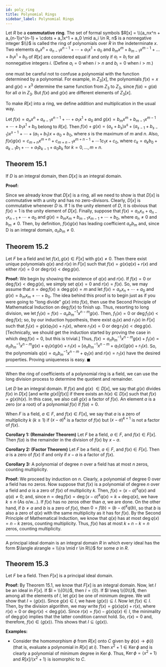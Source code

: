 ```yaml
---
id: poly_ring
title: Polynomial Rings
sidebar_label: Polynomial Rings
---
```



Let $R$ be a **commutative ring**. The set of formal symbols $R[x] = \\{a_nx^n + a_{n-1}x^{n-1} + \cdots + a_1x^1 + a_0 \mid a_i \in R, n$ is a nonnegative integer $\\}$ is called the ring of polynomials over $R$ in the indeterminate $x$. Two elements $a_nx^n + a_{n-1}x^{n-1} + \cdots + a_1x^1 + a_0$ and $b_mx^m + b_{m-1}x^{m-1} + \dots + b_1x^1 + b_0$ of $R[x]$ are considered equal if and only if $a_i = b_i$ for all nonnegative integers $i$. (Define $a_i = 0$ when $i > n$ and $b_i = 0$ when $i > m$.)

one must be careful not to confuse a polynomial with the function determined by a polynomial. For example, in $Z_3[x]$, the polynomials $f (x) = x$ and $g(x) = x^3$ determine the same function from $Z_3$ to $Z_3$, since $f(a) = g(a)$ for all $a$ in $Z_3$. But $f(x)$ and $g(x)$ are different elements of $Z_3[x]$. 

To make $R[x]$ into a ring, we define addition and multiplication in
the usual way.

Let
$f(x) = a_nx^n + a_{n-1}x^{n-1} + \cdots + a_1x^1 + a_0$
and
$g(x) = b_mx^m + b_{m-1}x^{m-1} + \cdots + b_1x^1 + b_0$
belong to $R[x]$. Then $f(x) + g(x) = (a_s + b_s)x^s + (a_{s-1} + b_{s-1})x^{s-1} + \cdots + (a_1 + b_1)x + a_0 + b_0$, where $s$ is the maximum of $m$ and $n$. Also, $f(x)g(x) = c_{m+n}x^{m+n} + c_{m+n-1}x^{m+n-1} + \cdots 1 c_1x + c_0$, where $c_k = a_kb_0 + a_{k-1}b_1 + \cdots + a_1b_{k-1} + a_0b_k$ for $k = 0, . . . , m + n$.


## Theorem 15.1 

If $D$ is an integral domain, then $D [x]$ is an integral domain.

**Proof:** 

Since we already know that $D[x]$ is a ring, all we need to show is that $D[x]$ is commutative with a unity and has no zero-divisors. Clearly, $D[x]$ is commutative whenever $D$ is. If 1 is the unity element of $D$, it is obvious that $f(x) = 1$ is the unity element of $D[x]$. Finally, suppose that $f (x) = a_nx_n + a_{n-1}x_{n-1} + \cdots + a_0$ and $g(x) = b_mx_m + b_{m-1}x_{m-1} + \cdots + b_0$, where $a_n \neq 0$ and $b_m \neq 0$. Then, by definition, $f(x)g(x)$ has leading coefficient $a_nb_m$ and, since D is an integral domain, $a_nb_m \neq 0$.

## Theorem 15.2

Let $F$ be a field and let $f(x), g(x) \in F[x]$ with $g(x) \neq 0$. Then
there exist unique polynomials $q(x)$ and $r(x)$ in $F[x]$ such that $f(x) = g(x)q(x) + r(x)$ and either $r(x) = 0$ or $\operatorname{deg} r(x) < \operatorname{deg} g(x)$.

**Proof:** We begin by showing the existence of $q(x)$ and $r(x)$. If $f(x) = 0$ or $\operatorname{deg} f(x) < \operatorname{deg} g(x)$, we simply set $q(x) = 0$ and $r(x) = f(x)$. So, we may assume that $n = \operatorname{deg} f(x) \geq \operatorname{deg} g(x) = m$ and let $f(x) = a_nx_n + \cdots + a_0$ and $g(x) = b_mx_m + \cdots + b_0$. The idea behind this proof is to begin just as if you were going to "long divide" $g(x)$ into $f(x)$, then use the Second Principle of Mathematical Induction on $\operatorname{deg} f(x)$ to finish up. Thus, resorting to long division, we let $f_1(x) = f(x) - a_nb_m^{-1}x^{n-m}g(x)$. Then, $f_1(x) = 0$ or $\operatorname{deg} f_1(x) < \operatorname{deg} f(x)$; so, by our induction hypothesis, there exist $q_1(x)$ and $r_1(x)$ in $F[x]$ such that $f_1(x) = g(x)q_1(x) + r_1(x)$, where $r_1(x) = 0$ or $\operatorname{deg} r_1(x) < \operatorname{deg} g(x)$. [Technically, we should get the induction started by proving the case in which $\operatorname{deg} f(x) = 0$, but this is trivial.] Thus, $f(x) = a_nb_m^{-1}x^{n-m}g(x) + f_1(x) = a_nb_m^{-1}x^{n-m}g(x) + q_1(x)g(x) + r_1(x)$ = $[a_nb_m^{-1}x^{n-m} + q_1(x)]g(x) + r_1(x)$. So, the polynomials $q(x) = a_nb_m^{-1}x^{n-m} + q_1(x)$ and $r(x) = r_1(x)$ have the desired properties. Proving uniqueness is easy. $\blacksquare$

---

When the ring of coefficients of a polynomial ring is a field, we can use the long
division process to determine the quotient and remainder.

Let $D$ be an integral domain. If $f(x)$ and $g(x)$ $\in D[x]$, we say that $g(x)$ divides $f(x)$ in $D[x]$ [and write $g(x) | f(x)$] if there exists an $h(x) \in D[x]$ such that $f(x) = g(x)h(x)$. In this case, we also call $g(x)$ a factor of $f(x)$. An element $a$ is a zero (or a root) of a polynomial $f(x)$ if $f(a) = 0$.

When $F$ is a field, $a \in F$, and $f(x) \in F[x]$, we say that $a$ is a zero of multiplicity $k$ ($k \geq 1)$ if $(x - a)^k$ is a factor of $f(x)$ but $(x - a)^{k+1}$ is not a factor of $f(x)$.

**Corollary 1: (Remainder Theorem)** Let $F$ be a field, $a \in F$, and $f(x) \in F[x]$. Then $f(a)$ is the remainder in
the division of $f(x)$ by $x - a$.

**Corollary 2: (Factor Theorem)** Let $F$ be a field, $a \in F$, and $f(x) \in F[x]$. Then $a$ is a zero of $f(x)$ if
and only if $x - a$ is a factor of $f(x)$.

**Corollary 3:** A polynomial of degree $n$ over a field has at most $n$ zeros, counting
multiplicity.

**Proof:** We proceed by induction on $n$. Clearly, a polynomial of degree 0 over a field has no zeros. Now suppose that $f(x)$ is a polynomial of degree $n$ over a field and $a$ is a zero of $f(x)$ of multiplicity $k$. Then, $f(x) = (x - a)^kq(x)$ and $q(a) \neq 0$; and, since $n = \operatorname{deg} f(x) = \operatorname{deg} (x - a)^k q(x) = k + \operatorname{deg} q(x)$, we have $k \leq n$ (As o/w...). If $f(x)$ has no zeros other than $a$, we are done. On the other hand, if $b \neq a$ and $b$ is a zero of $f(x)$, then $0 = f(b) = (b - a)^kq(b)$, so that $b$ is also a zero of $q(x)$ with the same multiplicity as it has for $f(x)$. By the Second Principle of Mathematical Induction, we know that $q(x)$ has at most $\operatorname{deg} q(x) = n - k$ zeros, counting multiplicity. Thus, $f(x)$ has at most $k + n - k = n$ zeros, counting multiplicity.

---

A principal ideal domain is an integral domain $R$ in which every ideal
has the form $\langle a\rangle = \\{ra \mid r \in R\\}$ for some $a$ in $R$.

## Theorem 15.3

Let $F$ be a field. Then $F[x]$ is a principal ideal domain.

**Proof:** By Theorem 15.1, we know that $F[x]$ is an integral domain. Now, let $I$ be an ideal in $F[x]$. If $I = \\{0\\}$, then $I = \langle 0\rangle$. If $I \neq \\{0\\}$, then among all the elements of $I$, let $g(x)$ be one of minimum degree. We will show that $I = \langle g(x)\rangle$. Since $g(x) \in I$, we have $\langle g(x)\rangle \subseteq I$. Now let $f(x) \in I$. Then, by the division algorithm, we may write $f(x) = g(x)q(x) + r(x)$, where $r(x) = 0$ or $\operatorname{deg} r(x) < \operatorname{deg} g(x)$. Since $r(x) = f(x) - g(x)q(x) \in I$, the minimality of $\operatorname{deg} g(x)$ implies that the latter condition cannot hold. So, $r(x) = 0$ and, therefore, $f(x) \in \langle g(x)\rangle$. This shows that $I \subseteq \langle g(x)\rangle$.

**Examples:**

* Consider the homomorphism $\phi$ from $R[x]$ onto $C$ given by $\phi(x) \rightarrow \phi(i)$ (that is, evaluate a polynomial in $R[x]$ at $i$). Then $x^2 + 1 \in \operatorname{Ker} \phi$ and is clearly a polynomial of minimum degree in $\operatorname{Ker} \phi$. Thus, $\operatorname{Ker} \phi = \langle x^2 + 1\rangle$ and $R[x]/\langle x^2 + 1\rangle$ is isomorphic to $C$.











